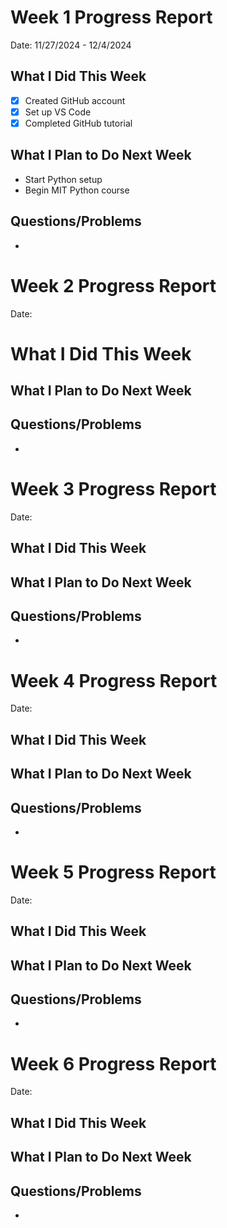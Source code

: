 # Week 1 Progress Report
Date: 11/27/2024 - 12/4/2024

## What I Did This Week
- [X] Created GitHub account
- [X] Set up VS Code
- [X] Completed GitHub tutorial

## What I Plan to Do Next Week
- Start Python setup
- Begin MIT Python course

## Questions/Problems
-

# Week 2 Progress Report
Date:

# What I Did This Week


## What I Plan to Do Next Week


## Questions/Problems
-

# Week 3 Progress Report
Date:

## What I Did This Week


## What I Plan to Do Next Week


## Questions/Problems
-

# Week 4 Progress Report
Date:

## What I Did This Week


## What I Plan to Do Next Week


## Questions/Problems
-

# Week 5 Progress Report
Date:

## What I Did This Week


## What I Plan to Do Next Week


## Questions/Problems
-

# Week 6 Progress Report
Date:

## What I Did This Week


## What I Plan to Do Next Week


## Questions/Problems
-